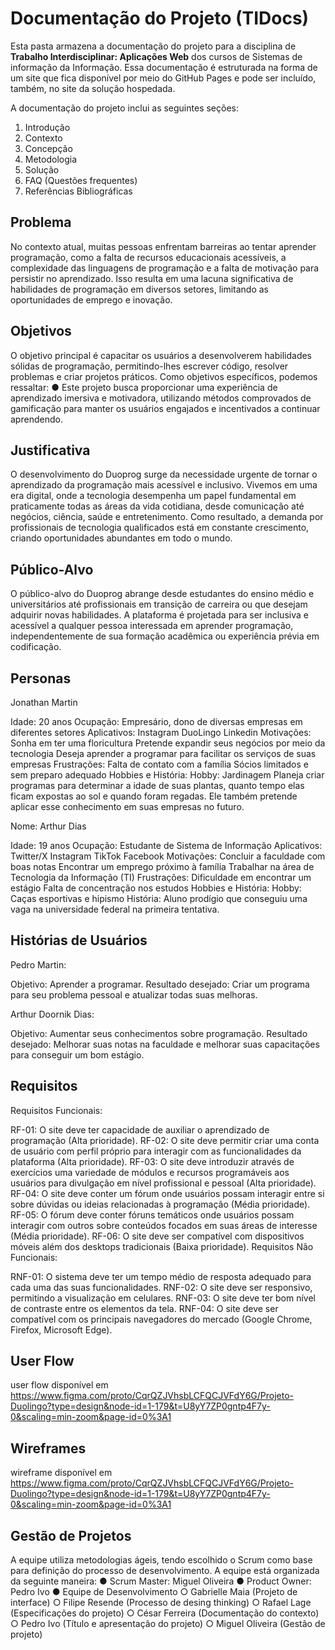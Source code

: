 # Documentação do Projeto (TIDocs)

Esta pasta armazena a documentação do projeto para a disciplina de **Trabalho Interdisciplinar: Aplicações Web** dos cursos de Sistemas de informação da Informação. Essa documentação é estruturada na forma de um site que fica disponível por meio do GitHub Pages e pode ser incluído, também, no site da solução hospedada.

A documentação do projeto inclui as seguintes seções:

1. Introdução
2. Contexto
3. Concepção
4. Metodologia
5. Solução
6. FAQ (Questões frequentes)
7. Referências Bibliográficas

## Problema

No contexto atual, muitas pessoas enfrentam barreiras ao tentar aprender programação, como a falta de recursos educacionais acessíveis, a complexidade das linguagens de programação e a falta de motivação para persistir no aprendizado. Isso resulta em uma lacuna significativa de habilidades de programação em diversos setores, limitando as oportunidades de emprego e inovação.

## Objetivos

O objetivo principal é capacitar os usuários a desenvolverem habilidades sólidas de programação, permitindo-lhes escrever código, resolver problemas e criar projetos práticos.
Como objetivos específicos, podemos ressaltar:
● Este projeto busca proporcionar uma experiência de aprendizado imersiva e motivadora, utilizando métodos comprovados de gamificação para manter os usuários engajados e incentivados a continuar aprendendo.

## Justificativa

O desenvolvimento do Duoprog surge da necessidade urgente de tornar o aprendizado da programação mais acessível e inclusivo. Vivemos em uma era digital, onde a tecnologia desempenha um papel fundamental em praticamente todas as áreas da vida cotidiana, desde comunicação até negócios, ciência, saúde e entretenimento. Como resultado, a demanda por profissionais de tecnologia qualificados está em constante crescimento, criando oportunidades abundantes em todo o mundo.

## Público-Alvo

O público-alvo do Duoprog abrange desde estudantes do ensino médio e universitários até profissionais em transição de carreira ou que desejam adquirir novas habilidades. A plataforma é projetada para ser inclusiva e acessível a qualquer pessoa interessada em aprender programação, independentemente de sua formação acadêmica ou experiência prévia em codificação.

## Personas

Jonathan Martin

Idade: 20 anos
Ocupação: Empresário, dono de diversas empresas em diferentes setores
Aplicativos:
Instagram
DuoLingo
Linkedin
Motivações:
Sonha em ter uma floricultura
Pretende expandir seus negócios por meio da tecnologia
Deseja aprender a programar para facilitar os serviços de suas empresas
Frustrações:
Falta de contato com a família
Sócios limitados e sem preparo adequado
Hobbies e História:
Hobby: Jardinagem
Planeja criar programas para determinar a idade de suas plantas, quanto tempo elas ficam expostas ao sol e quando foram regadas. Ele também pretende aplicar esse conhecimento em suas empresas no futuro.

Nome: Arthur Dias

Idade: 19 anos
Ocupação: Estudante de Sistema de Informação
Aplicativos:
Twitter/X
Instagram
TikTok
Facebook
Motivações:
Concluir a faculdade com boas notas
Encontrar um emprego próximo à família
Trabalhar na área de Tecnologia da Informação (TI)
Frustrações:
Dificuldade em encontrar um estágio
Falta de concentração nos estudos
Hobbies e História:
Hobby: Caças esportivas e hipismo
História: Aluno prodígio que conseguiu uma vaga na universidade federal na primeira tentativa.

## Histórias de Usuários

Pedro Martin:

Objetivo: Aprender a programar.
Resultado desejado: Criar um programa para seu problema pessoal e atualizar todas suas melhoras.

Arthur Doornik Dias:

Objetivo: Aumentar seus conhecimentos sobre programação.
Resultado desejado: Melhorar suas notas na faculdade e melhorar suas capacitações para conseguir um bom estágio.

## Requisitos

Requisitos Funcionais:

RF-01: O site deve ter capacidade de auxiliar o aprendizado de programação (Alta prioridade).
RF-02: O site deve permitir criar uma conta de usuário com perfil próprio para interagir com as funcionalidades da plataforma (Alta prioridade).
RF-03: O site deve introduzir através de exercícios uma variedade de módulos e recursos programáveis aos usuários para divulgação em nível profissional e pessoal (Alta prioridade).
RF-04: O site deve conter um fórum onde usuários possam interagir entre si sobre dúvidas ou ideias relacionadas à programação (Média prioridade).
RF-05: O fórum deve conter fóruns temáticos onde usuários possam interagir com outros sobre conteúdos focados em suas áreas de interesse (Média prioridade).
RF-06: O site deve ser compatível com dispositivos móveis além dos desktops tradicionais (Baixa prioridade).
Requisitos Não Funcionais:

RNF-01: O sistema deve ter um tempo médio de resposta adequado para cada uma das suas funcionalidades.
RNF-02: O site deve ser responsivo, permitindo a visualização em celulares.
RNF-03: O site deve ter bom nível de contraste entre os elementos da tela.
RNF-04: O site deve ser compatível com os principais navegadores do mercado (Google Chrome, Firefox, Microsoft Edge).

## User Flow

user flow disponível em https://www.figma.com/proto/CqrQZJVhsbLCFQCJVFdY6G/Projeto-Duolingo?type=design&node-id=1-179&t=U8yY7ZP0gntp4F7y-0&scaling=min-zoom&page-id=0%3A1

## Wireframes

wireframe disponível em https://www.figma.com/proto/CqrQZJVhsbLCFQCJVFdY6G/Projeto-Duolingo?type=design&node-id=1-179&t=U8yY7ZP0gntp4F7y-0&scaling=min-zoom&page-id=0%3A1

## Gestão de Projetos

 A equipe utiliza metodologias ágeis, tendo escolhido o Scrum como base para definição do
processo de desenvolvimento.
A equipe está organizada da seguinte maneira:
● Scrum Master: Miguel Oliveira
● Product Owner: Pedro Ivo
● Equipe de Desenvolvimento
○ Gabrielle Maia (Projeto de interface)
○ Filipe Resende (Processo de desing thinking)
○ Rafael Lage (Especificações do projeto)
○ César Ferreira (Documentação do contexto)
○ Pedro Ivo (Título e apresentação do projeto)
○ Miguel Oliveira (Gestão de projeto)
